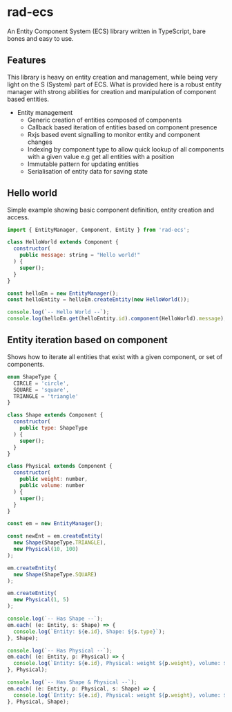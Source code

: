 # rad-ecs

An Entity Component System (ECS) library written in TypeScript, bare bones and easy to use.

## Features

This library is heavy on entity creation and management, while being very light on the S (System) part of ECS. What is provided here is a robust entity manager with strong abilities for creation and manipulation of component based entities.

* Entity management
  * Generic creation of entities composed of components
  * Callback based iteration of entities based on component presence
  * Rxjs based event signalling to monitor entity and component changes
  * Indexing by component type to allow quick lookup of all components with a given value e.g get all entities with a position
  * Immutable pattern for updating entities
  * Serialisation of entity data for saving state

## Hello world

Simple example showing basic component definition, entity creation and access.

```javascript
import { EntityManager, Component, Entity } from 'rad-ecs';

class HelloWorld extends Component {
  constructor(
    public message: string = "Hello world!"
  ) {
    super();
  }
}

const helloEm = new EntityManager();
const helloEntity = helloEm.createEntity(new HelloWorld());

console.log(`-- Hello World --`);
console.log(helloEm.get(helloEntity.id).component(HelloWorld).message);
```

## Entity iteration based on component

Shows how to iterate all entities that exist  with a given component, or set of components.

```javascript
enum ShapeType {
  CIRCLE = 'circle',
  SQUARE = 'square',
  TRIANGLE = 'triangle'
}

class Shape extends Component {
  constructor(
    public type: ShapeType
  ) {
    super();
  }
}

class Physical extends Component {
  constructor(
    public weight: number,
    public volume: number
  ) {
    super();
  }
}

const em = new EntityManager();

const newEnt = em.createEntity(
  new Shape(ShapeType.TRIANGLE),
  new Physical(10, 100)
);

em.createEntity(
  new Shape(ShapeType.SQUARE)
);

em.createEntity(
  new Physical(1, 5)
);

console.log(`-- Has Shape --`);
em.each( (e: Entity, s: Shape) => {
  console.log(`Entity: ${e.id}, Shape: ${s.type}`);
}, Shape);

console.log(`-- Has Physical --`);
em.each( (e: Entity, p: Physical) => {
  console.log(`Entity: ${e.id}, Physical: weight ${p.weight}, volume: ${p.volume}`);
}, Physical);

console.log(`-- Has Shape & Physical --`);
em.each( (e: Entity, p: Physical, s: Shape) => {
  console.log(`Entity: ${e.id}, Physical: weight ${p.weight}, volume: ${p.volume} - Shape: ${s.type}`);
}, Physical, Shape);
```
